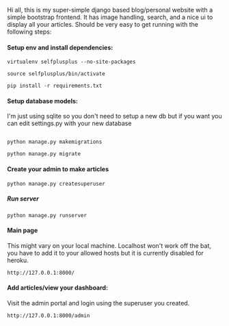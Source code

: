 Hi all, this is my super-simple django based blog/personal website with a simple bootstrap frontend. It has image handling, search, and a nice ui to display all your articles. Should be very easy to get running with the following steps:

#### Setup env and install dependencies:
```
virtualenv selfplusplus --no-site-packages

source selfplusplus/bin/activate

pip install -r requirements.txt
```

#### Setup database models:
I'm just using sqlite so you don't need to setup a new db but if you want you can edit settings.py with your new database
```

python manage.py makemigrations

python manage.py migrate

```

#### Create your admin to make articles
```
python manage.py createsuperuser
```

##### Run server
```
python manage.py runserver
```

#### Main page
This might vary on your local machine. Localhost won't work off the bat, you have to add it to your allowed hosts but it is currently disabled for heroku.

```
http://127.0.0.1:8000/
```

#### Add articles/view your dashboard:

Visit the admin portal and login using the superuser you created. 

```
http://127.0.0.1:8000/admin
```